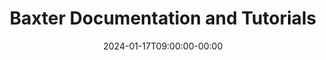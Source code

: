 ---
title: "Baxter Documentation and Tutorials"
date: 2024-01-17T09:00:00-00:00
draft: false
cover:
    image: Beginners\ guide/img/baxter.jpg
    alt: "Baxter Robot"
    caption: "Baxter Robot"
    hidden: true
    hiddenInSingle: true
summary: "\"This section contains all documentation and tutorials around Baxter.\""
tags: ["ROS", "Baxter", "Robotics"]
---